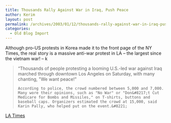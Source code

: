 ```yaml
---
title: Thousands Rally Against War in Iraq, Push Peace
author: Kerim
layout: post
permalink: /archives/2003/01/12/thousands-rally-against-war-in-iraq-push-peace/
categories:
  - Old Blog Import
---
```

Although pro-US protests in Korea made it to the front page of the NY Times, the real story is a massive anti-war protest in LA &#8211; the largest since the vietnam war! &#8211; k


>   &#8220;Thousands of people protesting a looming U.S.-led war against Iraq marched through downtown Los Angeles on Saturday, with many chanting, "We want peace!" 
>   
>   
>     According to police, the crowd numbered between 5,000 and 7,000. Many wore their opinions, such as "No War" or "Don&#8217;t Cut Medicare for Bombs and Missiles," on T-shirts, buttons and baseball caps. Organizers estimated the crowd at 15,000, said Karin Pally, who helped put on the event.&#8221;
>   


<a href="http://www.latimes.com/news/local/la-me-protest12jan12,0,1688981.story?coll=la%2Dhome%2Dheadlines" onclick="_gaq.push(['_trackEvent', 'outbound-article', 'http://www.latimes.com/news/local/la-me-protest12jan12,0,1688981.story?coll=la%2Dhome%2Dheadlines', 'LA Times']);" >LA Times</a>

